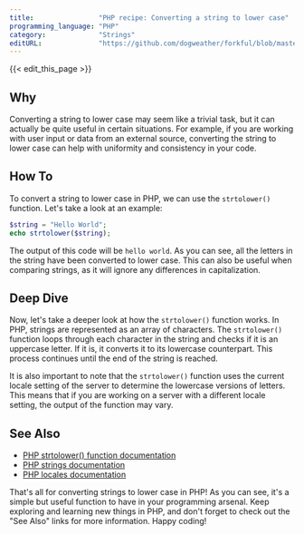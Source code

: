 ```yaml
---
title:                "PHP recipe: Converting a string to lower case"
programming_language: "PHP"
category:             "Strings"
editURL:              "https://github.com/dogweather/forkful/blob/master/content/en/php/converting-a-string-to-lower-case.md"
---
```


{{< edit_this_page >}}

## Why
Converting a string to lower case may seem like a trivial task, but it can actually be quite useful in certain situations. For example, if you are working with user input or data from an external source, converting the string to lower case can help with uniformity and consistency in your code.

## How To
To convert a string to lower case in PHP, we can use the `strtolower()` function. Let's take a look at an example:

```PHP
$string = "Hello World";
echo strtolower($string);
```

The output of this code will be `hello world`. As you can see, all the letters in the string have been converted to lower case. This can also be useful when comparing strings, as it will ignore any differences in capitalization.

## Deep Dive
Now, let's take a deeper look at how the `strtolower()` function works. In PHP, strings are represented as an array of characters. The `strtolower()` function loops through each character in the string and checks if it is an uppercase letter. If it is, it converts it to its lowercase counterpart. This process continues until the end of the string is reached.

It is also important to note that the `strtolower()` function uses the current locale setting of the server to determine the lowercase versions of letters. This means that if you are working on a server with a different locale setting, the output of the function may vary.

## See Also
- [PHP strtolower() function documentation](https://www.php.net/manual/en/function.strtolower.php)
- [PHP strings documentation](https://www.php.net/manual/en/language.types.string.php)
- [PHP locales documentation](https://www.php.net/manual/en/function.setlocale.php)

That's all for converting strings to lower case in PHP! As you can see, it's a simple but useful function to have in your programming arsenal. Keep exploring and learning new things in PHP, and don't forget to check out the "See Also" links for more information. Happy coding!